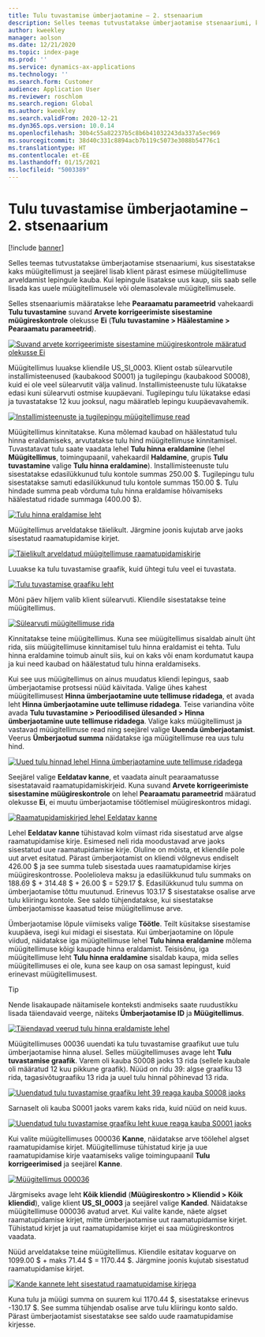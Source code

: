 ```yaml
---
title: Tulu tuvastamise ümberjaotamine – 2. stsenaarium
description: Selles teemas tutvustatakse ümberjaotamise stsenaariumi, kus sisestatakse kaks müügitellimust ja seejärel lisab klient pärast esimese müügitellimuse arveldamist lepingule kauba. Kui lepingule lisatakse uus kaup, siis saab selle lisada kas uuele müügitellimusele või olemasolevale müügitellimusele.
author: kweekley
manager: aolson
ms.date: 12/21/2020
ms.topic: index-page
ms.prod: ''
ms.service: dynamics-ax-applications
ms.technology: ''
ms.search.form: Customer
audience: Application User
ms.reviewer: roschlom
ms.search.region: Global
ms.author: kweekley
ms.search.validFrom: 2020-12-21
ms.dyn365.ops.version: 10.0.14
ms.openlocfilehash: 30b4c55a82237b5c8b6b41032243da337a5ec969
ms.sourcegitcommit: 38d40c331c8894acb7b119c5073e3088b54776c1
ms.translationtype: HT
ms.contentlocale: et-EE
ms.lasthandoff: 01/15/2021
ms.locfileid: "5003389"
---
```

# <a name="revenue-recognition-reallocation--scenario-2"></a>Tulu tuvastamise ümberjaotamine – 2. stsenaarium

[!include [banner](../includes/banner.md)]

Selles teemas tutvustatakse ümberjaotamise stsenaariumi, kus sisestatakse kaks müügitellimust ja seejärel lisab klient pärast esimese müügitellimuse arveldamist lepingule kauba. Kui lepingule lisatakse uus kaup, siis saab selle lisada kas uuele müügitellimusele või olemasolevale müügitellimusele.

Selles stsenaariumis määratakse lehe **Pearaamatu parameetrid** vahekaardi **Tulu tuvastamine** suvand **Arvete korrigeerimiste sisestamine müügireskontrole** olekusse **Ei** (**Tulu tuvastamine \> Häälestamine \> Pearaamatu parameetrid**).

[![Suvand arvete korrigeerimiste sisestamine müügireskontrole määratud olekusse Ei](./media/12_rev-rec-scenarios.png)](./media/12_rev-rec-scenarios.png)

Müügitellimus luuakse kliendile US\_SI\_0003. Klient ostab sülearvutile installimisteenused (kaubakood S0001) ja tugilepingu (kaubakood S0008), kuid ei ole veel sülearvutit välja valinud. Installimisteenuste tulu lükatakse edasi kuni sülearvuti ostmise kuupäevani. Tugilepingu tulu lükatakse edasi ja tuvastatakse 12 kuu jooksul, nagu määratleb lepingu kuupäevavahemik.

[![Installimisteenuste ja tugilepingu müügitellimuse read](./media/13_rev-rec-scenarios.png)](./media/13_rev-rec-scenarios.png)

Müügitellimus kinnitatakse. Kuna mõlemad kaubad on häälestatud tulu hinna eraldamiseks, arvutatakse tulu hind müügitellimuse kinnitamisel. Tuvastatavat tulu saate vaadata lehel **Tulu hinna eraldamine** (lehel **Müügitellimus**, toimingupaanil, vahekaardil **Haldamine**, grupis **Tulu tuvastamine** valige **Tulu hinna eraldamine**). Installimisteenuste tulu sisestatakse edasilükkunud tulu kontole summas 250.00 $. Tugilepingu tulu sisestatakse samuti edasilükkunud tulu kontole summas 150.00 $. Tulu hindade summa peab võrduma tulu hinna eraldamise hõivamiseks häälestatud ridade summaga (400.00 $).

[![Tulu hinna eraldamise leht](./media/14_rev-rec-scenarios.png)](./media/14_rev-rec-scenarios.png)

Müügitellimus arveldatakse täielikult. Järgmine joonis kujutab arve jaoks sisestatud raamatupidamise kirjet.

[![Täielikult arveldatud müügitellimuse raamatupidamiskirje](./media/15_rev-rec-scenarios.png)](./media/15_rev-rec-scenarios.png)

Luuakse ka tulu tuvastamise graafik, kuid ühtegi tulu veel ei tuvastata.

[![Tulu tuvastamise graafiku leht](./media/16_rev-rec-scenarios.png)](./media/16_rev-rec-scenarios.png)

Mõni päev hiljem valib klient sülearvuti. Kliendile sisestatakse teine müügitellimus.

[![Sülearvuti müügitellimuse rida](./media/17_rev-rec-scenarios.png)](./media/17_rev-rec-scenarios.png)

Kinnitatakse teine müügitellimus. Kuna see müügitellimus sisaldab ainult üht rida, siis müügitellimuse kinnitamisel tulu hinna eraldamist ei tehta. Tulu hinna eraldamine toimub ainult siis, kui on kaks või enam kordumatut kaupa ja kui need kaubad on häälestatud tulu hinna eraldamiseks.

Kui see uus müügitellimus on ainus muudatus kliendi lepingus, saab ümberjaotamise protsessi nüüd käivitada. Valige ühes kahest müügitellimusest **Hinna ümberjaotamine uute tellimuse ridadega**, et avada leht **Hinna ümberjaotamine uute tellimuse ridadega**. Teise variandina võite avada **Tulu tuvastamine \> Perioodilised ülesanded \> Hinna ümberjaotamine uute tellimuse ridadega**. Valige kaks müügitellimust ja vastavad müügitellimuse read ning seejärel valige **Uuenda ümberjaotamist**. Veerus **Ümberjaotud summa** näidatakse iga müügitellimuse rea uus tulu hind.

[![Uued tulu hinnad lehel Hinna ümberjaotamine uute tellimuse ridadega](./media/18_rev-rec-scenarios.png)](./media/18_rev-rec-scenarios.png)

Seejärel valige **Eeldatav kanne**, et vaadata ainult pearaamatusse sisestatavaid raamatupidamiskirjeid. Kuna suvand **Arvete korrigeerimiste sisestamine müügireskontrole** on lehel **Pearaamatu parameetrid** määratud olekusse **Ei**, ei muutu ümberjaotamise töötlemisel müügireskontros midagi.

[![Raamatupidamiskirjed lehel Eeldatav kanne](./media/19_rev-rec-scenarios.png)](./media/19_rev-rec-scenarios.png)

Lehel **Eeldatav kanne** tühistavad kolm viimast rida sisestatud arve algse raamatupidamise kirje. Esimesed neli rida moodustavad arve jaoks sisestatud uue raamatupidamise kirje. Oluline on mõista, et kliendile pole uut arvet esitatud. Pärast ümberjaotamist on kliendi võlgnevus endiselt 426.00 $ ja see summa tuleb sisestada uues raamatupidamise kirjes müügireskontrosse. Poolelioleva maksu ja edasilükkunud tulu summaks on 188.69 $ + 314.48 $ + 26.00 $ = 529.17 $. Edasilükkunud tulu summa on ümberjaotamise tõttu muutunud. Erinevus 103.17 $ sisestatakse osalise arve tulu kliiringu kontole. See saldo tühjendatakse, kui sisestatakse ümberjaotamisse kaasatud teise müügitellimuse arve.

Ümberjaotamise lõpule viimiseks valige **Töötle**. Teilt küsitakse sisestamise kuupäeva, isegi kui midagi ei sisestata. Kui ümberjaotamine on lõpule viidud, näidatakse iga müügitellimuse lehel **Tulu hinna eraldamine** mõlema müügitellimuse kõigi kaupade hinna eraldamist. Teisisõnu, iga müügitellimuse leht **Tulu hinna eraldamine** sisaldab kaupa, mida selles müügitellimuses ei ole, kuna see kaup on osa samast lepingust, kuid erinevast müügitellimusest.

> [!TIP]
> Nende lisakaupade näitamisele konteksti andmiseks saate ruudustikku lisada täiendavaid veerge, näiteks **Ümberjaotamise ID** ja **Müügitellimus**.
> 
> [![Täiendavad veerud tulu hinna eraldamiste lehel](./media/20_rev-rec-scenarios.png)](./media/20_rev-rec-scenarios.png)

Müügitellimuses 00036 uuendati ka tulu tuvastamise graafikut uue tulu ümberjaotamise hinna alusel. Selles müügitellimuses avage leht **Tulu tuvastamise graafik**. Varem oli kauba S0008 jaoks 13 rida (sellele kaubale oli määratud 12 kuu pikkune graafik). Nüüd on ridu 39: algse graafiku 13 rida, tagasivõtugraafiku 13 rida ja uuel tulu hinnal põhinevad 13 rida.

[![Uuendatud tulu tuvastamise graafiku leht 39 reaga kauba S0008 jaoks](./media/21_rev-rec-scenarios.png)](./media/21_rev-rec-scenarios.png)

Sarnaselt oli kauba S0001 jaoks varem kaks rida, kuid nüüd on neid kuus.

[![Uuendatud tulu tuvastamise graafiku leht kuue reaga kauba S0001 jaoks](./media/22_rev-rec-scenarios.png)](./media/22_rev-rec-scenarios.png)

Kui valite müügitellimuses 000036 **Kanne**, näidatakse arve töölehel algset raamatupidamise kirjet. Müügitellimuse tühistatud kirje ja uue raamatupidamise kirje vaatamiseks valige toimingupaanil **Tulu korrigeerimised** ja seejärel **Kanne**.

[![Müügitellimus 000036](./media/23_rev-rec-scenarios.png)](./media/23_rev-rec-scenarios.png)

Järgmiseks avage leht **Kõik kliendid** (**Müügireskontro \> Kliendid \> Kõik kliendid**), valige klient **US\_SI\_0003** ja seejärel valige **Kanded**. Näidatakse müügitellimuse 000036 avatud arvet. Kui valite kande, näete algset raamatupidamise kirjet, mitte ümberjaotamise uut raamatupidamise kirjet. Tühistatud kirjet ja uut raamatupidamise kirjet ei saa müügireskontros vaadata.

Nüüd arveldatakse teine müügitellimus. Kliendile esitatav koguarve on 1099.00 $ + maks 71.44 $ = 1170.44 $. Järgmine joonis kujutab sisestatud raamatupidamise kirjet.

[![Kande kannete leht sisestatud raamatupidamise kirjega](./media/24_rev-rec-scenarios.png)](./media/24_rev-rec-scenarios.png)

Kuna tulu ja müügi summa on suurem kui 1170.44 $, sisestatakse erinevus -130.17 $. See summa tühjendab osalise arve tulu kliiringu konto saldo. Pärast ümberjaotamist sisestatakse see saldo uude raamatupidamise kirjesse.
